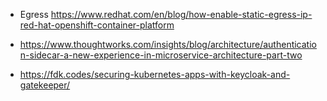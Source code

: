 - Egress https://www.redhat.com/en/blog/how-enable-static-egress-ip-red-hat-openshift-container-platform

- https://www.thoughtworks.com/insights/blog/architecture/authentication-sidecar-a-new-experience-in-microservice-architecture-part-two
- https://fdk.codes/securing-kubernetes-apps-with-keycloak-and-gatekeeper/